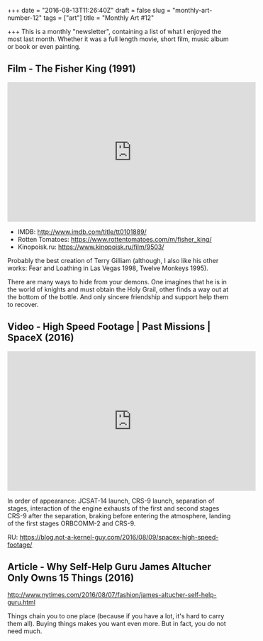 +++
date = "2016-08-13T11:26:40Z"
draft = false
slug = "monthly-art-number-12"
tags = ["art"]
title = "Monthly Art #12"

+++
This is a monthly "newsletter", containing a list of what I enjoyed the most
last month. Whether it was a full length movie, short film, music album or
book or even painting.

<!--more-->

## Film - The Fisher King (1991)

<iframe width="560" height="315" src="https://www.youtube.com/embed/NHaZuRo3DZ4" frameborder="0" allowfullscreen></iframe>

- IMDB: http://www.imdb.com/title/tt0101889/
- Rotten Tomatoes: https://www.rottentomatoes.com/m/fisher_king/
- Kinopoisk.ru: https://www.kinopoisk.ru/film/9503/

Probably the best creation of Terry Gilliam (although, I also like his other works: Fear and Loathing in Las Vegas 1998, Twelve Monkeys 1995).

There are many ways to hide from your demons. One imagines that he is in the world of knights and must obtain the Holy Grail, other finds a way out at the bottom of the bottle. And only sincere friendship and support help them to recover.

## Video - High Speed Footage | Past Missions | SpaceX (2016)

<iframe width="560" height="315" src="https://www.youtube.com/embed/DKqY8sy3nkM" frameborder="0" allowfullscreen></iframe>

In order of appearance: JCSAT-14 launch, CRS-9 launch, separation of stages, interaction of the engine exhausts of the first and second stages CRS-9 after the separation, braking before entering the atmosphere, landing of the first stages ORBCOMM-2 and CRS-9.

RU: https://blog.not-a-kernel-guy.com/2016/08/09/spacex-high-speed-footage/

## Article - Why Self-Help Guru James Altucher Only Owns 15 Things (2016)

http://www.nytimes.com/2016/08/07/fashion/james-altucher-self-help-guru.html

Things chain you to one place (because if you have a lot, it's hard to carry them all). Buying things makes you want even more. But in fact, you do not need much.
